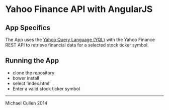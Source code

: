 # Yahoo Finance API with AngularJS 


## App Specifics

The App uses the [Yahoo Query Language (YQL)](https://developer.yahoo.com/yql) with the Yahoo Finance REST API to retrieve financial data for a selected stock ticker symbol. 


## Running the App

- clone the repository
- bower install
- select 'index.html'
- Enter a valid stock ticker symbol



<hr>

Michael Cullen 2014

